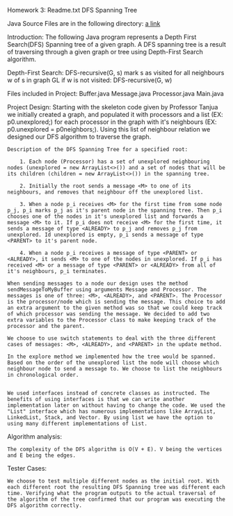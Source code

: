 Homework 3: Readme.txt
DFS Spanning Tree

Java Source Files are in the following directory:
[a link](https://github.com/parth-vya-6778733/HW3-DFS-with-Root/tree/master/dfsSpanningTree/edu/dt)

Introduction: The following Java program represents a Depth First Search(DFS) Spanning tree of a given graph. A DFS spanning tree is a result of traversing through a given graph or tree using Depth-First Search algorithm. 

Depth-First Search:
DFS-recursive(G, s)
	mark s as visited
	for all neighbours w of s in graph GL
	if w is not visited:
		DFS-recursive(G, w)


Files included in Project:
	Buffer.java
	Message.java
	Processor.java
	Main.java

Project Design:
	Starting with the skeleton code given by Professor Tanjua we initially created a graph, and populated it with processors and a list (EX: p0.unexplored;) for each processor in the graph with it's neighbours (EX: p0.unexplored = p0neighbors;). Using this list of neighbour relation we designed our DFS algorithm to traverse the graph. 
		
	Description of the DFS Spanning Tree for a specified root:
	
		1. Each node (Processor) has a set of unexplored neighbouring nodes (unexplored = new ArrayList<>()) and a set of nodes that will be its children (children = new ArrayList<>()) in the spanning tree. 
	
		2. Initially the root sends a message <M> to one of its neighbours, and removes that neighbour off the unexplored list. 
		
		3. When a node p_i receives <M> for the first time from some node p_j, p_i marks p_j as it's parent node in the spanning tree. Then p_i chooses one of the nodes in it's unexplored list and forwards a message <M> to it. If p_i does not receive <M> for the first time, it sends a message of type <ALREADY> to p_j and removes p_j from unexplored. Id unexplored is empty, p_i sends a message of type <PARENT> to it's parent node.
		
		4. When a node p_i receives a message of type <PARENT> or <ALREADY>, it sends <M> to one of the nodes in unexplored. If p_i has received <M> or a message of type <PARENT> or <ALREADY> from all of it's neighbours, p_i terminates.
	
	When sending messages to a node our design uses the method sendMessageToMyBuffer using arguments Message and Processor. The messages is one of three: <M>, <ALREADY>, and <PARENT>. The Processor is the processor/node which is sending the message. This choice to add an extra argument to the given method was so that we could keep track of which processor was sending the message. We decided to add two extra variables to the Processor class to make keeping track of the processor and the parent.  
	
	We choose to use switch statements to deal with the three different cases of messages: <M>, <ALREADY>, and <PARENT> in the update method. 
	
	In the explore method we implemented how the tree would be spanned. Based on the order of the unexplored list the node will choose which neighbour node to send a message to. We choose to list the neighbours in chronological order.   

	
	We used interfaces instead of concrete classes as instructed. The benefits of using interfaces is that we can write another implementation later on without having to change the code. We used the "List" interface which has numerous implementations like ArrayList, LinkedList, Stack, and Vector. By using list we have the option to using many different implementations of List. 

Algorithm analysis:
	
	The complexity of the DFS algorithm is O(V + E). V being the vertices and E being the edges. 
		
Tester Cases: 

	We choose to test multiple different nodes as the initial root. With each different root the resulting DFS Spanning tree was different each time. Verifying what the program outputs to the actual traversal of the algorithm of the tree confirmed that our program was executing the DFS algorithm correctly.  
	

